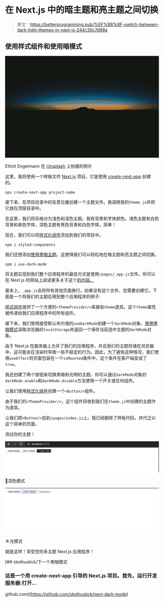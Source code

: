 # 在 Next.js 中的暗主题和亮主题之间切换

> 原文：<https://betterprogramming.pub/%EF%B8%8F-switch-between-dark-light-themes-in-next-js-244c30c7d99a>

## 使用样式组件和使用暗模式

![](img/212b2952e5be20313fb2c2d07cae5ce5.png)

Elliott Engelmann 在 [Unsplash](https://unsplash.com/s/photos/dark?utm_source=unsplash&utm_medium=referral&utm_content=creditCopyText) 上拍摄的照片

这里，我将使用一个样板文件 [Next.js](https://nextjs.org/) 项目，它是使用 [create-next-app](https://github.com/zeit/create-next-app) 创建的。

```
npx create-next-app project-name
```

接下来，在项目目录中的任意位置创建一个主题文件。我调用我的`theme.js`并把它放在顶层目录中。

在这里，我们将风格分为浅色和深色主题。我有背景和字体颜色。浅色主题有白色背景和紫色字体，深色主题有黑色背景和白色字体。简单！

现在，我们可以将[样式化组件](https://styled-components.com/)添加到我们的项目中。

```
npm i styled-components
```

我们还想添加[使用黑暗主题](https://github.com/donavon/use-dark-mode)。这使得我们可以轻松地在暗主题和亮主题之间切换。

```
npm i use-dark-mode
```

将主题实现到我们整个应用程序的最佳方式是使用`/pages/_app.js`文件。你可以在 Next.js 的网站上阅读更多关于这个[的内容。](https://nextjs.org/docs/advanced-features/custom-app)

基本上，`_app.js`会将所有其他页面换行。如果没有这个文件，您需要创建它。下面是一个将我们的主题应用到整个应用程序的例子:

[样式组件](https://styled-components.com/)提供了一个方便的`<ThemeProvider/>`来接收`theme`道具。这个`theme`属性被传递给我们应用程序中的所有组件。

接下来，我们使用接受默认布尔值的`useDarkMode`创建一个`darkMode`对象。[使用黑暗模式](https://github.com/donavon/use-dark-mode)读取浏览器的`localStorage`并返回一个保存当前选中主题的`darkMode`对象。

由于 Next.js 在服务器上合并了我们的应用程序，并且我们的主题存储在浏览器中，这可能会在渲染时导致一些不稳定的行为。因此，为了避免这种情况，我们使用`useEffect`将页面包装在一个`isMounted`条件中，这个条件在客户端变成了`true`。

我还创建了两个按钮来切换黑暗和光明的主题。你可以通过`darkMode`对象的`darkMode.enable`和`darkMode.disable`方法使用一个开关或任何组件。

让我们使用[样式化组件](https://styled-components.com/)创建一个`<Button/>`组件。

由于我们的`<ThemeProvider/>`，这个组件将收到我们在`theme.js`中创建的主题作为道具。

让我们把`<Button/>`加到`/pages/index.js`上。我已经删除了样板代码，并代之以这个简单的页面。

测试你的主题！

![](img/5622d9f6ee3852ffaf985332a2bfa4c5.png)

🌙深色模式

![](img/5534a2fbf1fcd6582c450077ec8510bc.png)

☀️光模式

就是这样！享受您的多主题 Next.js 应用程序！

[](https://github.com/skolhustick/next-dark-mode) [## skolhustick/下一个黑暗模式

### 这是一个用 create-next-app 引导的 Next.js 项目。首先，运行开发服务器:打开…

github.com](https://github.com/skolhustick/next-dark-mode)